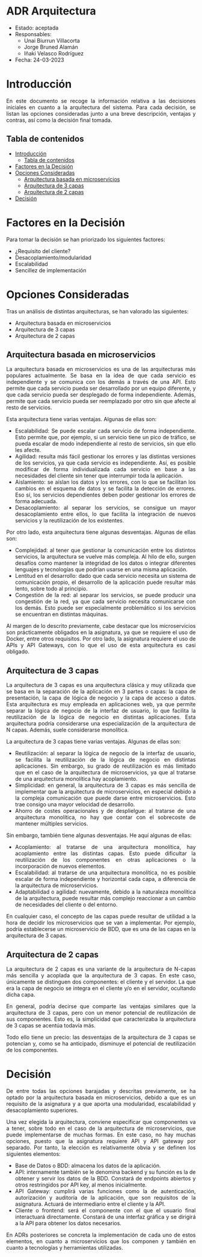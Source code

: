 # ADR Arquitectura

* Estado: aceptada
* Responsables:
    * Unai Biurrun Villacorta
    * Jorge Bruned Alamán
    * Iñaki Velasco Rodríguez
* Fecha: 24-03-2023

# Introducción

<div style="text-align: justify!important">

En este documento se recoge la información relativa a las decisiones iniciales en cuanto a la arquitectura del sistema.
Para cada decisión,
se listan las opciones consideradas junto a una breve descripción, ventajas y contras, así como la decisión final
tomada.
</div>

## Tabla de contenidos

<!-- TOC -->
* [Introducción](#introducción)
    * [Tabla de contenidos](#tabla-de-contenidos)
* [Factores en la Decisión](#factores-en-la-decisión)
* [Opciones Consideradas](#opciones-consideradas)
    * [Arquitectura basada en microservicios](#arquitectura-basada-en-microservicios)
    * [Arquitectura de 3 capas](#arquitecura-de-3-capas)
    * [Arquitectura de 2 capas](#arquitectura-de-2-capas)
* [Decisión](#decisión)
<!-- TOC -->

# Factores en la Decisión

<div style="text-align: justify!important">

Para tomar la decisión se han priorizado los siguientes factores:

* ¿Requisito del cliente?
* Desacoplamiento/modularidad
* Escalabilidad
* Sencillez de implementación

</div>

# Opciones Consideradas

<div style="text-align: justify!important">

Tras un análisis de distintas arquitecturas, se han valorado las siguientes:

* Arquitectura basada en microservicios
* Arquitectura de 3 capas
* Arquitectura de 2 capas

</div>

## Arquitectura basada en microservicios

<div style="text-align: justify!important">

La arquitectura basada en microservicios es una de las arquitecturas más populares actualmente.
Se basa en la idea de que cada servicio es independiente y se comunica con los demás a través de una API.
Esto permite que cada servicio pueda ser desarrollado por un equipo diferente, y que cada servicio pueda ser desplegado
de forma independiente. Además, permite que cada servicio pueda ser reemplazado por otro sin que afecte al resto de
servicios.

Esta arquitectura tiene varias ventajas. Algunas de ellas son:

* Escalabilidad: Se puede escalar cada servicio de forma independiente. Esto permite que, por ejemplo, si un servicio
  tiene un pico de tráfico, se pueda escalar de modo independiente al resto de servicios, sin que ello les afecte.
* Agilidad: resulta más fácil gestionar los errores y las distintas versiones de los servicios, ya que cada servicio
  es independiente. Así, es posible modificar de forma individualizada cada servicio en base a las necesidades del
  cliente sin tener que interrumpir toda la aplicación.
* Aislamiento: se aíslan los datos y los errores, con lo que se facilitan los cambios en el esquema de datos y se
  facilita la detección de errores. Eso sí, los servicios dependientes deben poder gestionar los errores de forma
  adecuada.
* Desacoplamiento: al separar los servicios, se consigue un mayor desacoplamiento entre ellos, lo que facilita la
  integración de nuevos servicios y la reutilización de los existentes.

Por otro lado, esta arquitectura tiene algunas desventajas. Algunas de ellas son:

* Complejidad: al tener que gestionar la comunicación entre los distintos servicios, la arquitectura se vuelve más
  compleja. Al hilo de ello, surgen desafíos como mantener la integridad de los datos o integrar diferentes lenguajes y
  tecnologías que podrían usarse en una misma aplicación.
* Lentitud en el desarrollo: dado que cada servicio necesita un sistema de comunicación propio, el desarrollo de la
  aplicación puede resultar más lento, sobre todo al principio.
* Congestión de la red: al separar los servicios, se puede producir una congestión de la red, ya que cada servicio
  necesita comunicarse con los demás. Esto puede ser especialmente problemático si los servicios se encuentran en
  distintas máquinas.

Al margen de lo descrito previamente, cabe destacar que los microservicios son prácticamente obligados en la asignatura,
ya que se requiere el uso de Docker, entre otros requisitos. Por otro lado, la asignatura requiere el uso de APIs y API
Gateways, con lo que el uso de esta arquitectura es casi obligado.
</div>

## Arquitectura de 3 capas

<div style="text-align: justify!important">

La arquitectura de 3 capas es una arquitectura clásica y muy utilizada que se basa en la separación de la aplicación en
3 partes o capas: la capa de presentación, la capa de lógica de negocio y la capa de acceso a datos. Esta arquitectura
es muy empleada en aplicaciones web, ya que permite separar la lógica de negocio de la interfaz de usuario, lo que
facilita la reutilización de la lógica de negocio en distintas aplicaciones.
Esta arquitectura podría considerarse una especialización de la arquitectura de N capas. Además, suele considerarse
monolítica.

La arquitectura de 3 capas tiene varias ventajas. Algunas de ellas son:

* Reutilización: al separar la lógica de negocio de la interfaz de usuario, se facilita la reutilización de la lógica de
  negocio en distintas aplicaciones. Sin embargo, su grado de reutilización es más limitado que en el caso de la
  arquitectura de microservicios, ya que al tratarse de una arquitectura monolítica hay acoplamiento.
* Simplicidad: en general, la arquitectura de 3 capas es más sencilla de implementar que la arquitectura de
  microservicios, en especial debido a la compleja comunicación que puede darse entre microservicios. Esto trae consigo
  una mayor velocidad de desarrollo.
* Ahorro de costes operacionales y de desplielgue: al tratarse de una arquitectura monolítica, no hay que contar con el
  sobrecoste de mantener múltiples servicios.

Sin embargo, también tiene algunas desventajas. He aquí algunas de ellas:

* Acoplamiento: al tratarse de una arquitectura monolítica, hay acoplamiento entre las distintas capas. Esto puede
  dificultar la reutilización de los componentes en otras aplicaciones o la incorporación de nuevos elementos.
* Escalabilidad: al tratarse de una arquitectura monolítica, no es posible escalar de forma independiente y horizontal
  cada capa, a diferencia de la arquitectura de microservicios.
* Adaptabilidad o agilidad: nuevamente, debido a la naturaleza monolítica de la arquitectura, puede resultar más
  complejo reaccionar a un cambio de necesidades del cliente o del entorno.

En cualquier caso, el concepto de las capas puede resultar de utilidad a la hora de decidir los microservicios que se
van a implementar. Por ejemplo, podría establecerse un microservicio de BDD, que es una de las capas en la arquitectura
de 3 capas.
</div>

## Arquitectura de 2 capas

<div style="text-align: justify!important">

La arquitectura de 2 capas es una variante de la arquitectura de N-capas más sencilla y acoplada que la arquitectura de
3 capas. En este caso, únicamente se distinguen dos componentes: el cliente y el servidor. La que era la capa de negocio
se integra en el cliente y/o en el servidor, ocultando dicha capa.

En general, podría decirse que comparte las ventajas similares que la arquitectura de 3 capas, pero con un menor
potencial de reutilización de sus componentes. Esto es, la simplicidad que caracterizaba la arquitectura de 3 capas se
acentúa todavía más.

Todo ello tiene un precio: las desventajas de la arquitectura de 3 capas se potencian y, como se ha anticipado,
disminuye el potencial de reutilización de los componentes.

</div>

# Decisión

<div style="text-align: justify!important">

De entre todas las opciones barajadas y descritas previamente, se ha optado por la arquitectura basada en
microservicios, debido a que es un requisito de la asignatura y a que aporta una modularidad, escalabilidad y
desacoplamiento superiores.

Una vez elegida la arquitectura, conviene especificar que componentes va a tener, sobre todo en el caso de la
arquitectura de microservicios, que puede implementarse de muchas formas. En este caso, no hay muchas opciones,
puesto que la asignatura requiere API y API gateway por separado. Por tanto, la elección es relativamente obvia y se
definen los siguientes elementos:

* Base de Datos o BDD: almacena los datos de la aplicación.
* API: internamente también se le denomina backend y su función es la de obtener y servir los datos de la BDD. Constará
  de endpoints abiertos y otros restringidos por API key, al menos inicialmente.
* API Gateway: cumplirá varias funciones como la de autenticación, autorización y auditoría de la aplicación, que son
  requisitos de la asignatura. Actuará de intermediario entre el cliente y la API.
* Cliente o frontend: será el componente con el que el usuario final interactuará directamente. Constará de una interfaz
  gráfica y se dirigirá a la API para obtener los datos necesarios.

En ADRs posteriores se concreta la implementación de cada uno de estos elementos, en cuanto a microservicios que los
componen y también en cuanto a tecnologías y herramientas utilizadas.

</div>
